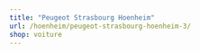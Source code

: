 ```yaml
---
title: "Peugeot Strasbourg Hoenheim"
url: /hoenheim/peugeot-strasbourg-hoenheim-3/
shop: voiture
---
```

